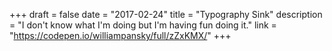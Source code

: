+++
draft = false
date = "2017-02-24"
title = "Typography Sink"
description = "I don't know what I'm doing but I'm having fun doing it."
link = "https://codepen.io/williampansky/full/zZxKMX/"
+++
